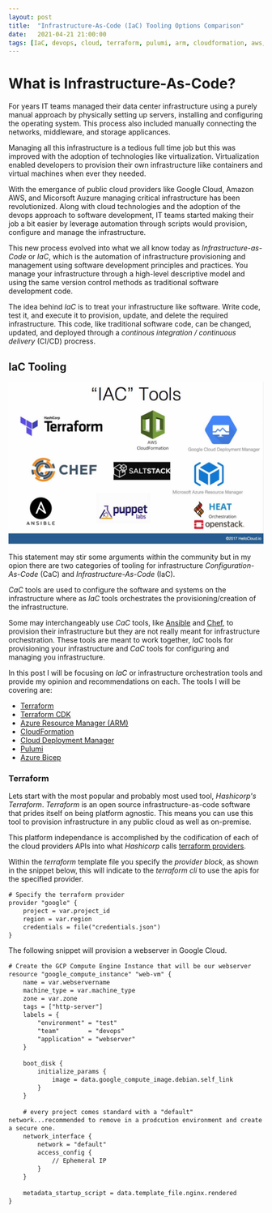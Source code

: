 ```yaml
---
layout: post
title:  "Infrastructure-As-Code (IaC) Tooling Options Comparison"
date:   2021-04-21 21:00:00
tags: [IaC, devops, cloud, terraform, pulumi, arm, cloudformation, aws, gcloud, azure]
---
```


# What is Infrastructure-As-Code?

For years IT teams managed their data center infrastructure using a purely manual approach by physically setting up servers, installing and configuring the operating system. This process also included manually connecting the networks, middleware, and storage applicances. 

Managing all this infrastructure is a tedious full time job but this was improved with the adoption of technologies like virtualization. Virtualization enabled developers to provision their own infrastructure liike containers and virtual machines when ever they needed.

With the emergance of public cloud providers like Google Cloud, Amazon AWS, and Micorsoft Auzure managing critical infrastructure has been revolutionized. Along with cloud technologies and the adoption of the devops approach to software development, IT teams started making their job a bit  easier by leverage automation through scripts would provision, configure and manage the infrastructure.

This new process evolved into what we all know today as _Infrastructure-as-Code_ or _IaC_, which is the automation of infrastructure provisioning and management using software development principles and practices. You manage your infrastructure through a high-level descriptive model and using the same version control methods as traditional software development code. 

The idea behind _IaC_ is to treat your infrastructure like software. Write code, test it, and execute it to provision, update, and delete the required infrastructure. This code, like traditional software code, can be changed, updated, and deployed through a _continous integration / continuous delivery_ (CI/CD) procress.

## IaC Tooling

![IaC Tooling](../images/iac-tools.jpeg)

This statement may stir some arguments within the community but in my opion there are two categories of tooling for infrastructure _Configuration-As-Code_ (CaC) and _Infrastructure-As-Code_ (IaC). 

_CaC_ tools are used to configure the software and systems on the infrastructure where as _IaC_ tools orchestrates the provisioning/creation of the infrastructure. 

Some may interchangeably use _CaC_ tools, like [Ansible](https://www.ansible.com/) and [Chef](https://www.chef.io/), to provision their infrastructure but they are not really meant for infrastructure orchestration. These tools are meant to work together, _IaC_ tools for provisioning your infrastructure and _CaC_ tools for configuring and managing you infrastructure.

In this post I will be focusing on _IaC_ or infrastructure orchestration tools and provide my opinion and recommendations on each. The tools I will be covering are:

* [Terraform](www.terraform.io)
* [Terraform CDK](https://github.com/hashicorp/terraform-cdk)
* [Azure Resource Manager (ARM)](https://docs.microsoft.com/en-us/azure/azure-resource-manager/management/overview)
* [CloudFormation](https://aws.amazon.com/cloudformation/)
* [Cloud Deployment Manager](https://cloud.google.com/deployment-manager)
* [Pulumi](https://www.pulumi.com/)
* [Azure Bicep](https://devblogs.microsoft.com/devops/project-bicep-next-generation-arm-templates/)

### Terraform 

Lets start with the most popular and probably most used tool, _Hashicorp's Terraform_. _Terraform_ is an open source infrastructure-as-code software that prides itself on being platform agnostic. This means you can use this tool to provision infrastructure in any public cloud as well as on-premise. 

This platform independance is accomplished by the codification of each of the cloud providers APIs into what _Hashicorp_ calls [terraform providers](https://registry.terraform.io/browse/providers).

Within the _terraform_ template file you specify the _provider block_, as shown in the snippet below, this will indicate to the _terraform cli_ to use the apis for the specified provider.

```
# Specify the terraform provider
provider "google" {
    project = var.project_id
    region = var.region
    credentials = file("credentials.json")
}

```

The following snippet will provision a webserver in Google Cloud.

```
# Create the GCP Compute Engine Instance that will be our webserver
resource "google_compute_instance" "web-vm" {
    name = var.webservername
    machine_type = var.machine_type
    zone = var.zone
    tags = ["http-server"]
    labels = {
        "environment" = "test"
        "team"        = "devops"
        "application" = "webserver"
    }

    boot_disk {
        initialize_params {
            image = data.google_compute_image.debian.self_link
        }
    }

    # every project comes standard with a "default" network...recommended to remove in a prodcution environment and create a secure one.
    network_interface {
        network = "default"
        access_config {
            // Ephemeral IP
        }
    }

    metadata_startup_script = data.template_file.nginx.rendered
}
```











